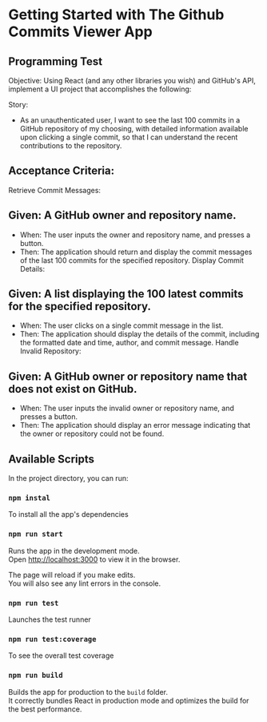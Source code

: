 # Getting Started with The Github Commits Viewer App

## Programming Test

Objective:
Using React (and any other libraries you wish) and GitHub's API, implement a UI project that accomplishes the following:

Story:

- As an unauthenticated user, I want to see the last 100 commits in a GitHub repository of my choosing, with detailed information available upon clicking a single commit, so that I can understand the recent contributions to the repository.

## Acceptance Criteria:

Retrieve Commit Messages:

## Given: A GitHub owner and repository name.

- When: The user inputs the owner and repository name, and presses a button.
- Then: The application should return and display the commit messages of the last 100 commits for the specified repository.
  Display Commit Details:

## Given: A list displaying the 100 latest commits for the specified repository.

- When: The user clicks on a single commit message in the list.
- Then: The application should display the details of the commit, including the formatted date and time, author, and commit message.
  Handle Invalid Repository:

## Given: A GitHub owner or repository name that does not exist on GitHub.

- When: The user inputs the invalid owner or repository name, and presses a button.
- Then: The application should display an error message indicating that the owner or repository could not be found.

## Available Scripts

In the project directory, you can run:

### `npm instal`

To install all the app's dependencies

### `npm run start`

Runs the app in the development mode.\
Open [http://localhost:3000](http://localhost:3000) to view it in the browser.

The page will reload if you make edits.\
You will also see any lint errors in the console.

### `npm run test`

Launches the test runner

### `npm run test:coverage`

To see the overall test coverage

### `npm run build`

Builds the app for production to the `build` folder.\
It correctly bundles React in production mode and optimizes the build for the best performance.
